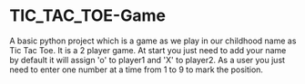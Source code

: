 # TIC_TAC_TOE-Game
A basic python project which is a game as we play in our childhood name as Tic Tac Toe.
It is a 2 player game.
At start you just need to add your name by default it will assign 'o' to player1 and 'X' to player2.
As a user you just need to enter one number at a time from 1 to 9 to mark the position.

